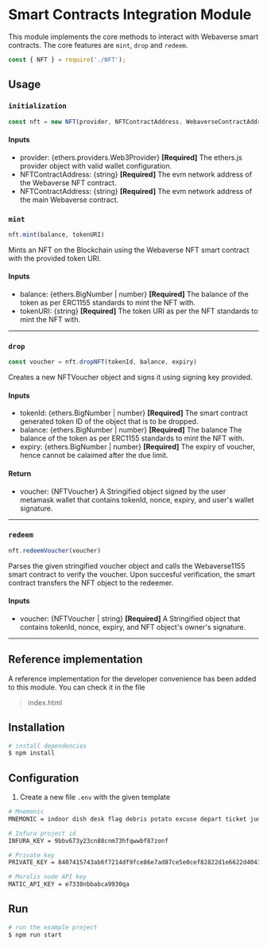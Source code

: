 
# Smart Contracts Integration Module

This module implements the core methods to interact with Webaverse smart contracts. The core features are `mint`, `drop` and `redeem`.

```js
const { NFT } = require('./NFT');
```

## Usage

### `initialization`
```js
const nft = new NFT(provider, NFTContractAddress, WebaverseContractAddress)
```
#### Inputs
* provider: {ethers.providers.Web3Provider}  **[Required]**
The ethers.js provider object with valid wallet configuration.
* NFTContractAddress: {string}  **[Required]**
The evm network address of the Webaverse NFT contract.
* NFTContractAddress: {string}  **[Required]**
The evm network address of the main Webaverse contract.

### `mint`

```js
nft.mint(balance, tokenURI)
```
Mints an NFT on the Blockchain using the Webaverse NFT smart contract with the provided token URI.
#### Inputs
* balance: {ethers.BigNumber | number}  **[Required]**
The balance of the token as per ERC1155 standards to mint the NFT with.
* tokenURI: {string}  **[Required]**
The token URI as per the NFT standards to mint the NFT with.

---

### `drop`

```js
const voucher = nft.dropNFT(tokenId, balance, expiry)
```
Creates a new NFTVoucher object and signs it using signing key provided.
#### Inputs
* tokenId: {ethers.BigNumber | number} **[Required]**
The smart contract generated token ID of the object that is to be dropped.
* balance: {ethers.BigNumber | number} **[Required]**
The balance The balance of the token as per ERC1155 standards to mint the NFT with.
* expiry: {ethers.BigNumber | number} **[Required]**
The expiry of voucher, hence cannot be calaimed after the due limit.

#### Return
* voucher: {NFTVoucher}
A Stringified object signed by the user metamask wallet that contains tokenId, nonce, expiry, and user's wallet signature.

---

### `redeem`

```js
nft.redeemVoucher(voucher)
```
Parses the given stringified voucher object and calls the Webaverse1155 smart contract to verify the voucher. Upon succesful verification, the smart contract transfers the NFT object to the redeemer.
#### Inputs
* voucher: {NFTVoucher | string} **[Required]**
A Stringified object that contains tokenId, nonce, expiry, and NFT object's owner's signature.

---

## Reference implementation
A reference implementation for the developer convenience has been added to this module. You can check it in the file 
> index.html

## Installation

```bash
# install dependencies
$ npm install
```

## Configuration
1. Create a new file `.env` with the given template
```bash
# Mnemonic
MNEMONIC = indoor dish desk flag debris potato excuse depart ticket judge file exit

# Infura project id
INFURA_KEY = 9bbv673y23cn88cnm73hfqwwbf87zonf

# Private key
PRIVATE_KEY = 8407415743ab6f7214df9fce86e7ad87ce5e0cef82822d1e6622d4043623f473

# Moralis node API key
MATIC_API_KEY = e7338nbbabca9930qa
```
## Run 
```bash
# run the example project
$ npm run start
```